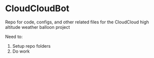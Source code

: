# CloudCloudBot
Repo for code, configs, and other related files for the CloudCloud high altitude weather balloon project

Need to:
1.  Setup repo folders
2.  Do work
